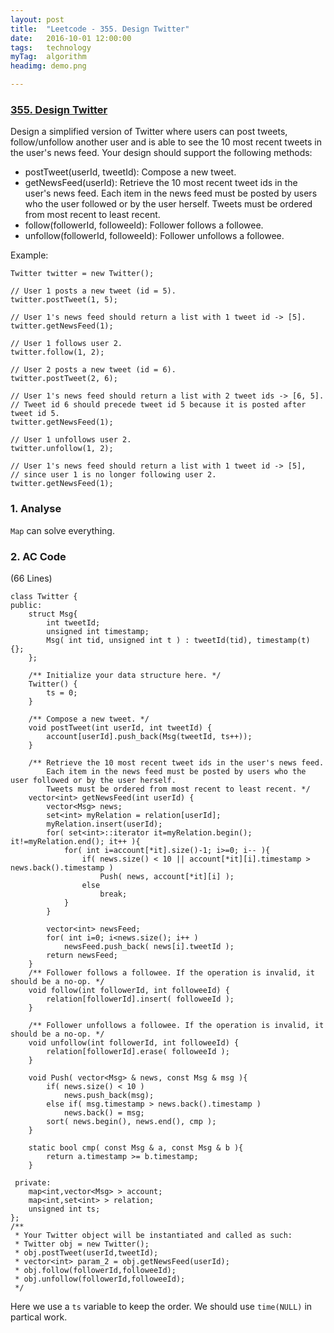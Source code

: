 ```yaml
---
layout: post
title:  "Leetcode - 355. Design Twitter"
date:   2016-10-01 12:00:00
tags:	technology
myTag:	algorithm
headimg: demo.png

---
```


### [355. Design Twitter](https://leetcode.com/problems/design-twitter/)

Design a simplified version of Twitter where users can post tweets, follow/unfollow another user and is able to see the 10 most recent tweets in the user's news feed. Your design should support the following methods:

+ postTweet(userId, tweetId): Compose a new tweet.
+ getNewsFeed(userId): Retrieve the 10 most recent tweet ids in the user's news feed. Each item in the news feed must be posted by users who the user followed or by the user herself. Tweets must be ordered from most recent to least recent.
+ follow(followerId, followeeId): Follower follows a followee.
+ unfollow(followerId, followeeId): Follower unfollows a followee.

Example:

	Twitter twitter = new Twitter();
	
	// User 1 posts a new tweet (id = 5).
	twitter.postTweet(1, 5);
	
	// User 1's news feed should return a list with 1 tweet id -> [5].
	twitter.getNewsFeed(1);
	
	// User 1 follows user 2.
	twitter.follow(1, 2);
	
	// User 2 posts a new tweet (id = 6).
	twitter.postTweet(2, 6);
	
	// User 1's news feed should return a list with 2 tweet ids -> [6, 5].
	// Tweet id 6 should precede tweet id 5 because it is posted after tweet id 5.
	twitter.getNewsFeed(1);
	
	// User 1 unfollows user 2.
	twitter.unfollow(1, 2);
	
	// User 1's news feed should return a list with 1 tweet id -> [5],
	// since user 1 is no longer following user 2.
	twitter.getNewsFeed(1);
	
### 1. Analyse

`Map` can solve everything.

### 2. AC Code

(66 Lines)

	class Twitter {                                                                                   
    public:
        struct Msg{
            int tweetId; 
            unsigned int timestamp;
            Msg( int tid, unsigned int t ) : tweetId(tid), timestamp(t) {};
        };

        /** Initialize your data structure here. */
        Twitter() {
            ts = 0;
        }
        
        /** Compose a new tweet. */
        void postTweet(int userId, int tweetId) {
            account[userId].push_back(Msg(tweetId, ts++));
        }
        
        /** Retrieve the 10 most recent tweet ids in the user's news feed. 
            Each item in the news feed must be posted by users who the user followed or by the user herself. 
            Tweets must be ordered from most recent to least recent. */
        vector<int> getNewsFeed(int userId) {
            vector<Msg> news;
            set<int> myRelation = relation[userId];
            myRelation.insert(userId);
            for( set<int>::iterator it=myRelation.begin(); it!=myRelation.end(); it++ ){
                for( int i=account[*it].size()-1; i>=0; i-- ){
                    if( news.size() < 10 || account[*it][i].timestamp > news.back().timestamp )
                        Push( news, account[*it][i] );
                    else
                        break;
                }   
            }

            vector<int> newsFeed;
            for( int i=0; i<news.size(); i++ )
                newsFeed.push_back( news[i].tweetId );
            return newsFeed;
        }           
        /** Follower follows a followee. If the operation is invalid, it should be a no-op. */
        void follow(int followerId, int followeeId) {
            relation[followerId].insert( followeeId );  
        }   
            
        /** Follower unfollows a followee. If the operation is invalid, it should be a no-op. */
        void unfollow(int followerId, int followeeId) {
            relation[followerId].erase( followeeId );
        }   

        void Push( vector<Msg> & news, const Msg & msg ){
            if( news.size() < 10 )
                news.push_back(msg);
            else if( msg.timestamp > news.back().timestamp )
                news.back() = msg;
            sort( news.begin(), news.end(), cmp );
        }   

        static bool cmp( const Msg & a, const Msg & b ){
            return a.timestamp >= b.timestamp;
        }   
                      
     private:    
        map<int,vector<Msg> > account; 
        map<int,set<int> > relation;
        unsigned int ts;
    };  
	/**
	 * Your Twitter object will be instantiated and called as such:
	 * Twitter obj = new Twitter();
	 * obj.postTweet(userId,tweetId);
	 * vector<int> param_2 = obj.getNewsFeed(userId);
	 * obj.follow(followerId,followeeId);
	 * obj.unfollow(followerId,followeeId);
	 */

Here we use a `ts` variable to keep the order. We should use `time(NULL)` in partical work.
